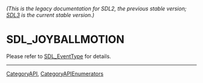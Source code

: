 ###### (This is the legacy documentation for SDL2, the previous stable version; [SDL3](https://wiki.libsdl.org/SDL3/) is the current stable version.)
# SDL_JOYBALLMOTION

Please refer to [SDL_EventType](SDL_EventType) for details.

----
[CategoryAPI](CategoryAPI), [CategoryAPIEnumerators](CategoryAPIEnumerators)

